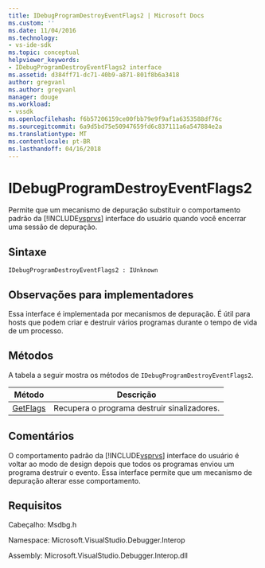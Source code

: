 ```yaml
---
title: IDebugProgramDestroyEventFlags2 | Microsoft Docs
ms.custom: ''
ms.date: 11/04/2016
ms.technology:
- vs-ide-sdk
ms.topic: conceptual
helpviewer_keywords:
- IDebugProgramDestroyEventFlags2 interface
ms.assetid: d384ff71-dc71-40b9-a871-801f8b6a3418
author: gregvanl
ms.author: gregvanl
manager: douge
ms.workload:
- vssdk
ms.openlocfilehash: f6b57206159ce00fbb79e9f9af1a6353588df76c
ms.sourcegitcommit: 6a9d5bd75e50947659fd6c837111a6a547884e2a
ms.translationtype: MT
ms.contentlocale: pt-BR
ms.lasthandoff: 04/16/2018
---
```

# <a name="idebugprogramdestroyeventflags2"></a>IDebugProgramDestroyEventFlags2
Permite que um mecanismo de depuração substituir o comportamento padrão da [!INCLUDE[vsprvs](../../../code-quality/includes/vsprvs_md.md)] interface do usuário quando você encerrar uma sessão de depuração.  
  
## <a name="syntax"></a>Sintaxe  
  
```  
IDebugProgramDestroyEventFlags2 : IUnknown  
```  
  
## <a name="notes-for-implementers"></a>Observações para implementadores  
 Essa interface é implementada por mecanismos de depuração. É útil para hosts que podem criar e destruir vários programas durante o tempo de vida de um processo.  
  
## <a name="methods"></a>Métodos  
 A tabela a seguir mostra os métodos de `IDebugProgramDestroyEventFlags2`.  
  
|Método|Descrição|  
|------------|-----------------|  
|[GetFlags](../../../extensibility/debugger/reference/idebugprogramdestroyeventflags2-getflags.md)|Recupera o programa destruir sinalizadores.|  
  
## <a name="remarks"></a>Comentários  
 O comportamento padrão da [!INCLUDE[vsprvs](../../../code-quality/includes/vsprvs_md.md)] interface do usuário é voltar ao modo de design depois que todos os programas enviou um programa destruir o evento. Essa interface permite que um mecanismo de depuração alterar esse comportamento.  
  
## <a name="requirements"></a>Requisitos  
 Cabeçalho: Msdbg.h  
  
 Namespace: Microsoft.VisualStudio.Debugger.Interop  
  
 Assembly: Microsoft.VisualStudio.Debugger.Interop.dll